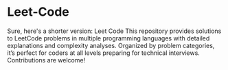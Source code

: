 # Leet-Code
 Sure, here's a shorter version:  Leet Code This repository provides solutions to LeetCode problems in multiple programming languages with detailed explanations and complexity analyses. Organized by problem categories, it’s perfect for coders at all levels preparing for technical interviews. Contributions are welcome!
